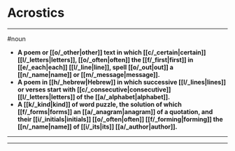 # Acrostics
---
#noun
- **A poem or [[o/_other|other]] text in which [[c/_certain|certain]] [[l/_letters|letters]], [[o/_often|often]] the [[f/_first|first]] in [[e/_each|each]] [[l/_line|line]], spell [[o/_out|out]] a [[n/_name|name]] or [[m/_message|message]].**
- **A poem in [[h/_hebrew|Hebrew]] in which successive [[l/_lines|lines]] or verses start with [[c/_consecutive|consecutive]] [[l/_letters|letters]] of the [[a/_alphabet|alphabet]].**
- **A [[k/_kind|kind]] of word puzzle, the solution of which [[f/_forms|forms]] an [[a/_anagram|anagram]] of a quotation, and their [[i/_initials|initials]] [[o/_often|often]] [[f/_forming|forming]] the [[n/_name|name]] of [[i/_its|its]] [[a/_author|author]].**
---
---
